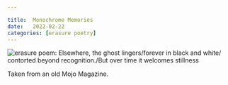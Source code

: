 ```yaml
---

title:  Monochrome Memories
date:   2022-02-22
categories: [erasure poetry]
---
```


<img src="https://www.davidralphlewis.co.uk/assets/images/articles/2022/monochrome.jpeg" alt="erasure poem: Elsewhere, the ghost lingers/forever in black and white/ contorted beyond recognition./But over time it welcomes stillness" title="February is the month most devoid of colour" class="responsive"><br>

Taken from an old Mojo Magazine.
